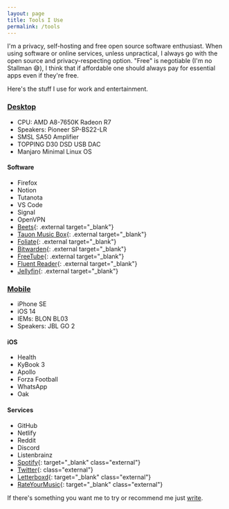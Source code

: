 ```yaml
---
layout: page
title: Tools I Use
permalink: /tools
---
```

I'm a privacy, self-hosting and free open source software enthusiast. When using software or online services, unless unpractical, I always go with the open source and privacy-respecting option. "Free" is negotiable (I'm no Stallman 😅), I think that if affordable one should always pay for essential apps even if they're free.

Here's the stuff I use for work and entertainment.

### [Desktop](images/desktop.png)

* CPU: AMD A8-7650K Radeon R7
* Speakers: Pioneer SP-BS22-LR
* SMSL SA50 Amplifier
* TOPPING D30 DSD USB DAC
* Manjaro Minimal Linux OS

#### Software
* Firefox
* Notion
* Tutanota
* VS Code
* Signal
* OpenVPN
* [Beets](https://beets.io){: .external target="_blank"}
* [Tauon Music Box](https://tauonmusicbox.rocks/){: .external target="_blank"}
* [Foliate](https://johnfactotum.github.io/foliate/){: .external target="_blank"}
* [Bitwarden](https://bitwarden.com/){: .external target="_blank"}
* [FreeTube](https://freetubeapp.io/){: .external target="_blank"}
* [Fluent Reader](https://hyliu.me/fluent-reader/){: .external target="_blank"}
* [Jellyfin](https://jellyfin.org/){: .external target="_blank"}

### [Mobile](images/mobile.jpg)

* iPhone SE
* iOS 14
* IEMs: BLON BL03
* Speakers: JBL GO 2

#### iOS
* Health
* KyBook 3
* Apollo
* Forza Football
* WhatsApp
* Oak

#### Services
* GitHub
* Netlify
* Reddit
* Discord
* Listenbrainz
* [Spotify](/spotify){: target="_blank" class="external"}
* [Twitter](https://twitter.com/kandr3s){: class="external"}
* [Letterboxd](/letterboxd){: target="_blank" class="external"}
* [RateYourMusic](/rym){: target="_blank" class="external"}

If there's something you want me to try or recommend me just [write](/contact).